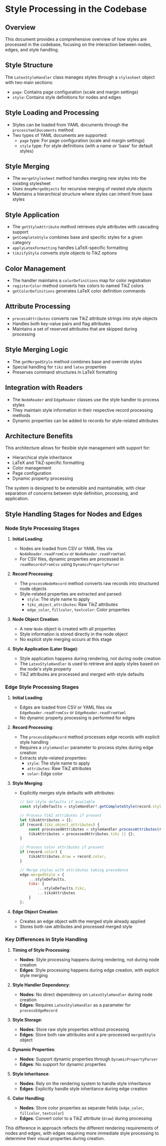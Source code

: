 # Style Processing in the Codebase

## Overview
This document provides a comprehensive overview of how styles are processed in the codebase, focusing on the interaction between nodes, edges, and style handling.

## Style Structure
The `LatexStyleHandler` class manages styles through a `stylesheet` object with two main sections:
- `page`: Contains page configuration (scale and margin settings)
- `style`: Contains style definitions for nodes and edges

## Style Loading and Processing
- Styles can be loaded from YAML documents through the `processYamlDocuments` method
- Two types of YAML documents are supported:
  - `page` type: For page configuration (scale and margin settings)
  - `style` type: For style definitions (with a name or 'base' for default styles)

## Style Merging
- The `mergeStylesheet` method handles merging new styles into the existing stylesheet
- Uses `deepMergeObjects` for recursive merging of nested style objects
- Maintains a hierarchical structure where styles can inherit from base styles

## Style Application
- The `getStyleAttribute` method retrieves style attributes with cascading support
- `getCompleteStyle` combines base and specific styles for a given category
- `applyLatexFormatting` handles LaTeX-specific formatting
- `tikzifyStyle` converts style objects to TikZ options

## Color Management
- The handler maintains a `colorDefinitions` map for color registration
- `registerColor` method converts hex colors to named TikZ colors
- `getColorDefinitions` generates LaTeX color definition commands

## Attribute Processing
- `processAttributes` converts raw TikZ attribute strings into style objects
- Handles both key-value pairs and flag attributes
- Maintains a set of reserved attributes that are skipped during processing

## Style Merging Logic
- The `getMergedStyle` method combines base and override styles
- Special handling for `tikz` and `latex` properties
- Preserves command structures in LaTeX formatting

## Integration with Readers
- The `NodeReader` and `EdgeReader` classes use the style handler to process styles
- They maintain style information in their respective record processing methods
- Dynamic properties can be added to records for style-related attributes

## Architecture Benefits
This architecture allows for flexible style management with support for:
- Hierarchical style inheritance
- LaTeX and TikZ-specific formatting
- Color management
- Page configuration
- Dynamic property processing

The system is designed to be extensible and maintainable, with clear separation of concerns between style definition, processing, and application.

## Style Handling Stages for Nodes and Edges

### Node Style Processing Stages

1. **Initial Loading**:
   - Nodes are loaded from CSV or YAML files via `NodeReader.readFromCsv` or `NodeReader.readFromYaml`
   - For CSV files, dynamic properties are processed in `readRecordsFromCsv` using `DynamicPropertyParser`

2. **Record Processing**:
   - The `processNodeRecord` method converts raw records into structured node objects
   - Style-related properties are extracted and parsed:
     - `style`: The style name to apply
     - `tikz_object_attributes`: Raw TikZ attributes
     - `edge_color`, `fillcolor`, `textcolor`: Color properties

3. **Node Object Creation**:
   - A new `Node` object is created with all properties
   - Style information is stored directly in the node object
   - No explicit style merging occurs at this stage

4. **Style Application (Later Stage)**:
   - Style application happens during rendering, not during node creation
   - The `LatexStyleHandler` is used to retrieve and apply styles based on the node's style property
   - TikZ attributes are processed and merged with style defaults

### Edge Style Processing Stages

1. **Initial Loading**:
   - Edges are loaded from CSV or YAML files via `EdgeReader.readFromCsv` or `EdgeReader.readFromYaml`
   - No dynamic property processing is performed for edges

2. **Record Processing**:
   - The `processEdgeRecord` method processes edge records with explicit style handling
   - Requires a `styleHandler` parameter to process styles during edge creation
   - Extracts style-related properties:
     - `style`: The style name to apply
     - `attributes`: Raw TikZ attributes
     - `color`: Edge color

3. **Style Merging**:
   - Explicitly merges style defaults with attributes:
     ```javascript
     // Get style defaults if available
     const styleDefaults = styleHandler?.getCompleteStyle(record.style, 'edge', 'object') || {};
     
     // Process TikZ attributes if present
     let tikzAttributes = {};
     if (record.tikz_object_attributes) {
         const processedAttributes = styleHandler.processAttributes(record.tikz_object_attributes);
         tikzAttributes = processedAttributes.tikz || {};
     }
     
     // Process color attributes if present
     if (record.color) {
         tikzAttributes.draw = record.color;
     }
     
     // Merge styles with attributes taking precedence
     edge.mergedStyle = {
         ...styleDefaults,
         tikz: {
             ...styleDefaults.tikz,
             ...tikzAttributes
         }
     };
     ```

4. **Edge Object Creation**:
   - Creates an edge object with the merged style already applied
   - Stores both raw attributes and processed merged style

### Key Differences in Style Handling

1. **Timing of Style Processing**:
   - **Nodes**: Style processing happens during rendering, not during node creation
   - **Edges**: Style processing happens during edge creation, with explicit style merging

2. **Style Handler Dependency**:
   - **Nodes**: No direct dependency on `LatexStyleHandler` during node creation
   - **Edges**: Requires `LatexStyleHandler` as a parameter for `processEdgeRecord`

3. **Style Storage**:
   - **Nodes**: Store raw style properties without processing
   - **Edges**: Store both raw attributes and a pre-processed `mergedStyle` object

4. **Dynamic Properties**:
   - **Nodes**: Support dynamic properties through `DynamicPropertyParser`
   - **Edges**: No support for dynamic properties

5. **Style Inheritance**:
   - **Nodes**: Rely on the rendering system to handle style inheritance
   - **Edges**: Explicitly handle style inheritance during edge creation

6. **Color Handling**:
   - **Nodes**: Store color properties as separate fields (`edge_color`, `fillcolor`, `textcolor`)
   - **Edges**: Convert color to a TikZ attribute (`draw`) during processing

This difference in approach reflects the different rendering requirements of nodes and edges, with edges requiring more immediate style processing to determine their visual properties during creation. 